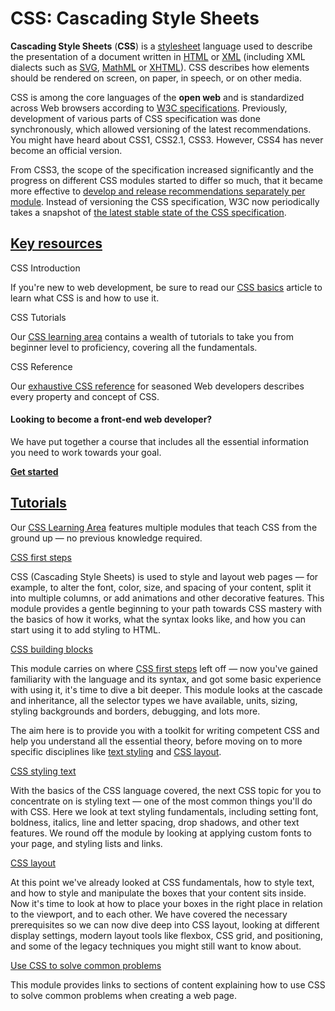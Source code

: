# CSS: Cascading Style Sheets

**Cascading Style Sheets**  (**CSS**) is a  [stylesheet](https://developer.mozilla.org/en-US/docs/Web/API/StyleSheet)  language used to describe the presentation of a document written in  [HTML](https://developer.mozilla.org/en-US/docs/Web/HTML)  or  [XML](https://developer.mozilla.org/en-US/docs/Web/XML/XML_introduction)  (including XML dialects such as  [SVG](https://developer.mozilla.org/en-US/docs/Web/SVG),  [MathML](https://developer.mozilla.org/en-US/docs/Web/MathML)  or  [XHTML](https://developer.mozilla.org/en-US/docs/Glossary/XHTML)). CSS describes how elements should be rendered on screen, on paper, in speech, or on other media.

CSS is among the core languages of the  **open web**  and is standardized across Web browsers according to  [W3C specifications](https://www.w3.org/Style/CSS/#specs). Previously, development of various parts of CSS specification was done synchronously, which allowed versioning of the latest recommendations. You might have heard about CSS1, CSS2.1, CSS3. However, CSS4 has never become an official version.

From CSS3, the scope of the specification increased significantly and the progress on different CSS modules started to differ so much, that it became more effective to  [develop and release recommendations separately per module](https://www.w3.org/Style/CSS/current-work). Instead of versioning the CSS specification, W3C now periodically takes a snapshot of  [the latest stable state of the CSS specification](https://www.w3.org/TR/css/).

## [Key resources](https://developer.mozilla.org/en-US/docs/Web/CSS#key_resources "Permalink to Key resources")

CSS Introduction

If you're new to web development, be sure to read our  [CSS basics](https://developer.mozilla.org/en-US/docs/Learn/Getting_started_with_the_web/CSS_basics)  article to learn what CSS is and how to use it.

CSS Tutorials

Our  [CSS learning area](https://developer.mozilla.org/en-US/docs/Learn/CSS)  contains a wealth of tutorials to take you from beginner level to proficiency, covering all the fundamentals.

CSS Reference

Our  [exhaustive CSS reference](https://developer.mozilla.org/en-US/docs/Web/CSS/Reference)  for seasoned Web developers describes every property and concept of CSS.

#### Looking to become a front-end web developer?

We have put together a course that includes all the essential information you need to work towards your goal.

[**Get started**](https://developer.mozilla.org/en-US/docs/Learn/Front-end_web_developer)

## [Tutorials](https://developer.mozilla.org/en-US/docs/Web/CSS#tutorials "Permalink to Tutorials")

Our  [CSS Learning Area](https://developer.mozilla.org/en-US/docs/Learn/CSS)  features multiple modules that teach CSS from the ground up — no previous knowledge required.

[CSS first steps](https://developer.mozilla.org/en-US/docs/Learn/CSS/First_steps)

CSS (Cascading Style Sheets) is used to style and layout web pages — for example, to alter the font, color, size, and spacing of your content, split it into multiple columns, or add animations and other decorative features. This module provides a gentle beginning to your path towards CSS mastery with the basics of how it works, what the syntax looks like, and how you can start using it to add styling to HTML.

[CSS building blocks](https://developer.mozilla.org/en-US/docs/Learn/CSS/Building_blocks)

This module carries on where  [CSS first steps](https://developer.mozilla.org/en-US/docs/Learn/CSS/First_steps)  left off — now you've gained familiarity with the language and its syntax, and got some basic experience with using it, it's time to dive a bit deeper. This module looks at the cascade and inheritance, all the selector types we have available, units, sizing, styling backgrounds and borders, debugging, and lots more.

The aim here is to provide you with a toolkit for writing competent CSS and help you understand all the essential theory, before moving on to more specific disciplines like  [text styling](https://developer.mozilla.org/en-US/docs/Learn/CSS/Styling_text)  and  [CSS layout](https://developer.mozilla.org/en-US/docs/Learn/CSS/CSS_layout).

[CSS styling text](https://developer.mozilla.org/en-US/docs/Learn/CSS/Styling_text)

With the basics of the CSS language covered, the next CSS topic for you to concentrate on is styling text — one of the most common things you'll do with CSS. Here we look at text styling fundamentals, including setting font, boldness, italics, line and letter spacing, drop shadows, and other text features. We round off the module by looking at applying custom fonts to your page, and styling lists and links.

[CSS layout](https://developer.mozilla.org/en-US/docs/Learn/CSS/CSS_layout)

At this point we've already looked at CSS fundamentals, how to style text, and how to style and manipulate the boxes that your content sits inside. Now it's time to look at how to place your boxes in the right place in relation to the viewport, and to each other. We have covered the necessary prerequisites so we can now dive deep into CSS layout, looking at different display settings, modern layout tools like flexbox, CSS grid, and positioning, and some of the legacy techniques you might still want to know about.

[Use CSS to solve common problems](https://developer.mozilla.org/en-US/docs/Learn/CSS/Howto)

This module provides links to sections of content explaining how to use CSS to solve common problems when creating a web page.

#